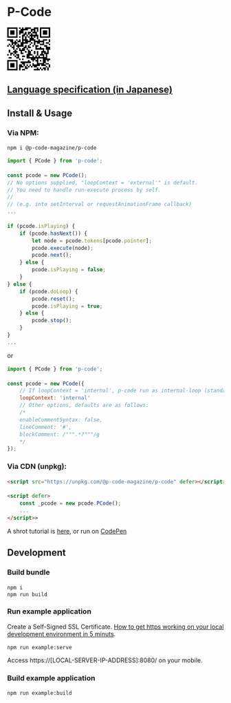 # P-Code

<a href="https://p-code-magazine.github.io/"><img src="/P-QR-Code.png" width="100"></a>

## [Language specification (in Japanese)](/LANGSPEC.md)


## Install & Usage

### Via NPM:

```shellscript
npm i @p-code-magazine/p-code
```

```javascript
import { PCode } from 'p-code';

const pcode = new PCode();
// No options supplied, "loopContext = 'external'" is default.
// You need to handle run-execute process by self.
//
// (e.g. into setInterval or requestAnimationFrame callback)
...

if (pcode.isPlaying) {
    if (pcode.hasNext()) {
        let node = pcode.tokens[pcode.pointer];
        pcode.execute(node);
        pcode.next();
    } else {
        pcode.isPlaying = false;
    }
} else {
    if (pcode.doLoop) {
        pcode.reset();
        pcode.isPlaying = true;
    } else {
        pcode.stop();
    }
}
...
```

or

```javascript
import { PCode } from 'p-code';

const pcode = new PCode({
    // If loopContext = 'internal', p-code run as internal-loop (standalone) mode.
    loopContext: 'internal'
    // Other options, defaults are as follows:
    /*
    enableCommentSyntax: false,
    lineComment: '#',
    blockComment: /""".*?"""/g
    */
});
```

### Via CDN (unpkg):

```html
<script src="https://unpkg.com/@p-code-magazine/p-code" defer></script>

<script defer>
    const _pcode = new pcode.PCode();
    ...
</script>>
```

A shrot tutorial is [here](examples/tutorial.html), or run on [CodePen](https://codepen.io/inafact/pen/vYNZgMx)


## Development

### Build bundle

```
npm i
npm run build
```

### Run example application

Create a Self-Signed SSL Certificate. [How to get https working on your local development environment in 5 minuts](https://www.freecodecamp.org/news/how-to-get-https-working-on-your-local-development-environment-in-5-minutes-7af615770eec/).

```
npm run example:serve
```

Access https://[LOCAL-SERVER-IP-ADDRESS]:8080/ on your mobile.

### Build example application

```
npm run example:build
```
